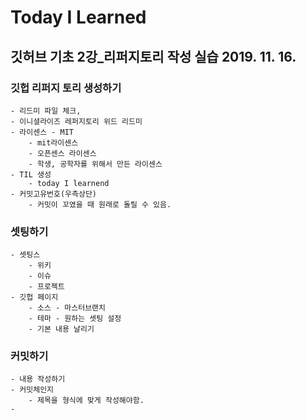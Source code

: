# Today I Learned

## 깃허브 기초 2강_리퍼지토리 작성 실습 2019. 11. 16.
### 깃헙 리퍼지 토리 생성하기
	- 리드미 파일 체크,
	- 이니셜라이즈 레퍼지토리 위드 리드미
	- 라이센스 - MIT
		- mit라이센스 
		- 오픈센스 라이센스
		- 학생, 공학자를 위해서 만든 라이센스
	- TIL 생성
		- today I learnend
	- 커밋고유번호(우측상단)
		- 커밋이 꼬였을 때 원래로 돌릴 수 있음.
### 셋팅하기
	- 셋팅스
		- 위키
		- 이슈
		- 프로젝트
	- 깃헙 페이지
		- 소스 - 마스터브랜치 
		- 테마 - 원하는 셋팅 설정
		- 기본 내용 날리기
### 커밋하기
	- 내용 작성하기
	- 커밋체인지 
		- 제목을 형식에 맞게 작성해야함.
	- 

